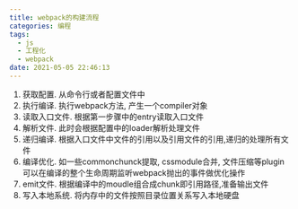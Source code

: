 ```yaml
---
title: webpack的构建流程
categories: 编程
tags: 
  - js
  - 工程化
  - webpack
date: 2021-05-05 22:46:13
---
```


1. 获取配置. 从命令行或者配置文件中
2. 执行编译. 执行webpack方法, 产生一个compiler对象
3. 读取入口文件. 根据第一步骤中的entry读取入口文件
4. 解析文件. 此时会根据配置中的loader解析处理文件
5. 递归编译. 根据入口文件中文件的引用以及引用文件的引用,递归的处理所有文件
6. 编译优化. 如一些commonchunck提取, cssmodule合并, 文件压缩等plugin可以在编译的整个生命周期监听webpack抛出的事件做优化操作
7. emit文件. 根据编译中的moudle组合成chunk即引用路径,准备输出文件
8. 写入本地系统. 将内存中的文件按照目录位置关系写入本地硬盘
